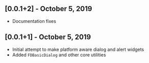 ## [0.0.1+2] - October 5, 2019

* Documentation fixes

## [0.0.1+1] - October 5, 2019

* Initial attempt to make platform aware dialog and alert widgets
* Added `FDBasicDialog` and other core utilities